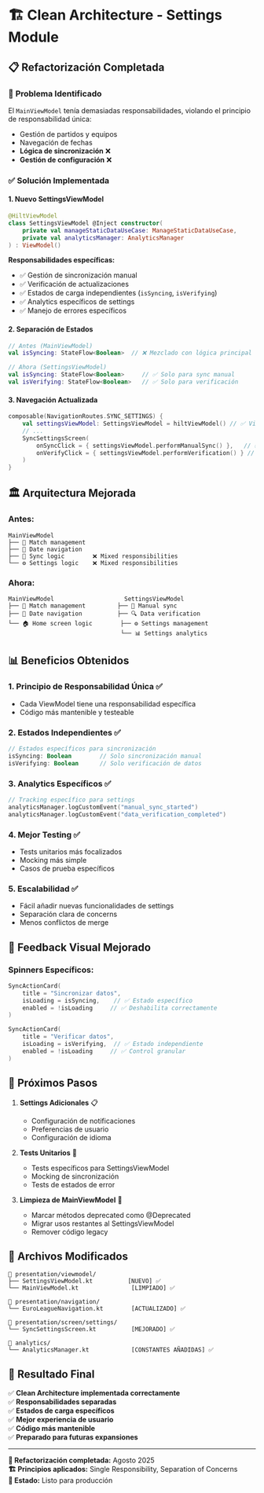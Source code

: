 # 🏗️ Clean Architecture - Settings Module

## 📋 Refactorización Completada

### 🎯 **Problema Identificado**
El `MainViewModel` tenía demasiadas responsabilidades, violando el principio de responsabilidad única:
- Gestión de partidos y equipos
- Navegación de fechas
- **Lógica de sincronización** ❌
- **Gestión de configuración** ❌

### ✅ **Solución Implementada**

#### 1. **Nuevo SettingsViewModel**
```kotlin
@HiltViewModel
class SettingsViewModel @Inject constructor(
    private val manageStaticDataUseCase: ManageStaticDataUseCase,
    private val analyticsManager: AnalyticsManager
) : ViewModel()
```

**Responsabilidades específicas:**
- ✅ Gestión de sincronización manual
- ✅ Verificación de actualizaciones
- ✅ Estados de carga independientes (`isSyncing`, `isVerifying`)
- ✅ Analytics específicos de settings
- ✅ Manejo de errores específicos

#### 2. **Separación de Estados**
```kotlin
// Antes (MainViewModel)
val isSyncing: StateFlow<Boolean>  // ❌ Mezclado con lógica principal

// Ahora (SettingsViewModel)
val isSyncing: StateFlow<Boolean>     // ✅ Solo para sync manual
val isVerifying: StateFlow<Boolean>   // ✅ Solo para verificación
```

#### 3. **Navegación Actualizada**
```kotlin
composable(NavigationRoutes.SYNC_SETTINGS) {
    val settingsViewModel: SettingsViewModel = hiltViewModel() // ✅ ViewModel específico
    // ...
    SyncSettingsScreen(
        onSyncClick = { settingsViewModel.performManualSync() },   // ✅ Método específico
        onVerifyClick = { settingsViewModel.performVerification() } // ✅ Método específico
    )
}
```

## 🏛️ **Arquitectura Mejorada**

### Antes:
```
MainViewModel
├── 📱 Match management
├── 📅 Date navigation  
├── 🔄 Sync logic        ❌ Mixed responsibilities
└── ⚙️ Settings logic    ❌ Mixed responsibilities
```

### Ahora:
```
MainViewModel                    SettingsViewModel
├── 📱 Match management         ├── 🔄 Manual sync
├── 📅 Date navigation          ├── 🔍 Data verification
└── 🏠 Home screen logic        ├── ⚙️ Settings management
                                └── 📊 Settings analytics
```

## 📊 **Beneficios Obtenidos**

### 1. **Principio de Responsabilidad Única** ✅
- Cada ViewModel tiene una responsabilidad específica
- Código más mantenible y testeable

### 2. **Estados Independientes** ✅
```kotlin
// Estados específicos para sincronización
isSyncing: Boolean        // Solo sincronización manual
isVerifying: Boolean      // Solo verificación de datos
```

### 3. **Analytics Específicos** ✅
```kotlin
// Tracking específico para settings
analyticsManager.logCustomEvent("manual_sync_started")
analyticsManager.logCustomEvent("data_verification_completed")
```

### 4. **Mejor Testing** ✅
- Tests unitarios más focalizados
- Mocking más simple
- Casos de prueba específicos

### 5. **Escalabilidad** ✅
- Fácil añadir nuevas funcionalidades de settings
- Separación clara de concerns
- Menos conflictos de merge

## 🔄 **Feedback Visual Mejorado**

### Spinners Específicos:
```kotlin
SyncActionCard(
    title = "Sincronizar datos",
    isLoading = isSyncing,    // ✅ Estado específico
    enabled = !isLoading     // ✅ Deshabilita correctamente
)

SyncActionCard(
    title = "Verificar datos", 
    isLoading = isVerifying,  // ✅ Estado independiente
    enabled = !isLoading     // ✅ Control granular
)
```

## 🚀 **Próximos Pasos**

1. **Settings Adicionales** 📋
   - Configuración de notificaciones
   - Preferencias de usuario
   - Configuración de idioma

2. **Tests Unitarios** 🧪
   - Tests específicos para SettingsViewModel
   - Mocking de sincronización
   - Tests de estados de error

3. **Limpieza de MainViewModel** 🧹
   - Marcar métodos deprecated como @Deprecated
   - Migrar usos restantes al SettingsViewModel
   - Remover código legacy

## 📝 **Archivos Modificados**

```
📁 presentation/viewmodel/
├── SettingsViewModel.kt          [NUEVO] ✅
└── MainViewModel.kt               [LIMPIADO] ✅

📁 presentation/navigation/
└── EuroLeagueNavigation.kt        [ACTUALIZADO] ✅

📁 presentation/screen/settings/
└── SyncSettingsScreen.kt          [MEJORADO] ✅

📁 analytics/
└── AnalyticsManager.kt            [CONSTANTES AÑADIDAS] ✅
```

## 🎯 **Resultado Final**

✅ **Clean Architecture implementada correctamente**  
✅ **Responsabilidades separadas**  
✅ **Estados de carga específicos**  
✅ **Mejor experiencia de usuario**  
✅ **Código más mantenible**  
✅ **Preparado para futuras expansiones**

---

**📅 Refactorización completada:** Agosto 2025  
**🏗️ Principios aplicados:** Single Responsibility, Separation of Concerns  
**🚀 Estado:** Listo para producción
